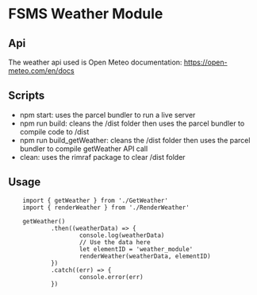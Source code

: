 # FSMS Weather Module

## Api

The weather api used is Open Meteo
documentation: https://open-meteo.com/en/docs

## Scripts

- npm start: uses the parcel bundler to run a live server
- npm run build: cleans the /dist folder then uses the parcel bundler to compile code to /dist
- npm run build_getWeather: cleans the /dist folder then uses the parcel bundler to compile getWeather API call
- clean: uses the rimraf package to clear /dist folder

## Usage

```
    import { getWeather } from './GetWeather'
    import { renderWeather } from './RenderWeather'

    getWeather()
            .then((weatherData) => {
                    console.log(weatherData)
                    // Use the data here
                    let elementID = 'weather_module'
                    renderWeather(weatherData, elementID)
            })
            .catch((err) => {
                    console.error(err)
            })

```
